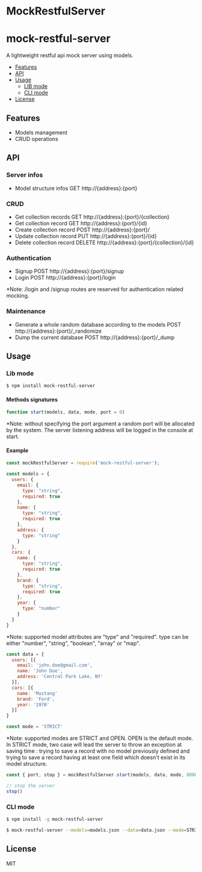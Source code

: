 # MockRestfulServer

mock-restful-server
==========

A lightweight restful api mock server using models. 

<!-- TOC -->

- [Features](#features)
- [API](#api)
- [Usage](#usage)
    - [LIB mode](#lib-mode)
    - [CLI mode](#cli-mode)
- [License](#license)

<!-- /TOC -->

## Features
- Models management
- CRUD operations

## API

### Server infos
- Model structure infos 
GET http://{address}:{port}

### CRUD
- Get collection records
GET http://{address}:{port}/{collection}
- Get collection record
GET http://{address}:{port}/{id}
- Create collection record
POST http://{address}:{port}/
- Update collection record
PUT http://{address}:{port}/{id}
- Delete collection record
DELETE http://{address}:{port}/{collection}/{id}

### Authentication
- Signup 
POST http://{address}:{port}/signup
- Login
POST http://{address}:{port}/login

*Note: /login and /signup routes are reserved for authentication related mocking. 

### Maintenance
- Generate a whole random database according to the models
POST http://{address}:{port}/_randomize
- Dump the current database 
POST http://{address}:{port}/_dump

## Usage

### Lib mode

```sh
$ npm install mock-restful-server
```

#### Methods signatures
```js
function start(models, data, mode, port = 0)
```

*Note: without specifying the port argument a random port will be allocated by the system. The server listening address will be logged in the console at start.

#### Example
```js
const mockRestfulServer = require('mock-restful-server');
```

```js
const models = {
  users: {
    email: {
      type: "string",
      required: true
    },
    name: {
      type: "string",
      required: true
    },
    address: {
      type: "string"
    }
  },
  cars: {
    name: {
      type: "string",
      required: true
    },
    brand: {
      type: "string",
      required: true
    },
    year: {
      type: "number"
    }
  }
}
```

*Note: supported model attributes are "type" and "required". type can be either "number", "string", "boolean", "array" or "map".

```js
const data = {
  users: [{
    email: 'john.doe@gmail.com',
    name: 'John Doe',
    address: 'Central Park Lake, NY'
  }],
  cars: [{
    name: 'Mustang'
    brand: 'Ford',
    year: '1970'
  }]
}
```

```js
const mode = 'STRICT'
```

*Note: supported modes are STRICT and OPEN. OPEN is the default mode. In STRICT mode, two case will lead the server to throw an exception at saving time : trying to save a record with no model previously defined and trying to save a record having at least one field which doesn't exist in its model structure.

```js
const { port, stop } = mockRestfulServer.start(models, data, mode, 8080)
```

```js
// stop the server 
stop()
```
### CLI mode
```sh
$ npm install -g mock-restful-server
```

```sh
$ mock-restful-server --models=models.json --data=data.json --mode=STRICT --port=8080
```

## License

MIT

[npm-url]: https://www.npmjs.com/package/promise-parallelizer

